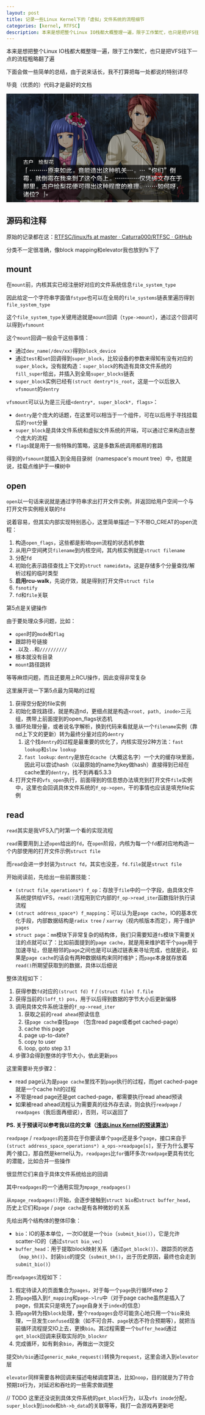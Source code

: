 ```yaml
---
layout: post
title: 记录一些Linux Kernel下的「虚拟」文件系统的流程细节
categories: [kernel, RTFSC]
description: 本来是想把整个Linux IO栈都大概整理一遍，限于工作繁忙，也只是把VFS往下一点的流程粗略翻了遍
---
```


本来是想把整个Linux IO栈都大概整理一遍，限于工作繁忙，也只是把VFS往下一点的流程粗略翻了遍

下面会做一些简单的总结，由于说来话长，我不打算把每一处都说的特别详尽

毕竟（优质的）代码才是最好的文档

<!--more-->

![Erika](/img/Erika3.png)

## 源码和注释

原始的记录都在这：[RTFSC/linux/fs at master · Caturra000/RTFSC · GitHub](https://github.com/Caturra000/RTFSC/tree/master/linux/fs)

分类不一定很准确，像block mapping和elevator我也放到fs下了

## mount

在`mount`前，内核其实已经注册好对应的文件系统信息`file_system_type`

因此给定一个字符串字面值`fstype`也可以在全局的`file_systems`链表里遍历得到`file_system_type`

这个`file_system_type`关键用途就是`mount`回调（`type->mount`），通过这个回调可以得到`vfsmount`

这个`mount`回调一般会干这些事情：

- 通过`dev_name(/dev/xx)`得到`block_device`
- 通过`test`和`set`回调得到`super_block`，比较设备的参数来得知有没有对应的`super_block`，没有就构造：`super_block`的构造有具体文件系统的`fill_super`给出，并插入到全局`super_blocks`链表
- `super_block`实例已经有`(struct dentry*)s_root`，这是一个以后放入`vfsmount`的`dentry`

`vfsmount`可以认为是三元组`<dentry*, super_block*, flags>`：

- `dentry`是个庞大的话题，在这里可以相当于一个组件，可在以后用于寻找挂载后的`root`分量
- `super_block`是具体文件系统和虚拟文件系统的开端，可以通过它来构造出整个庞大的流程
- `flags`就是用于一些特殊的策略，这是多数系统调用都用的套路

得到的`vfsmount`就插入到全局目录树（namespace's mount tree）中，也就是说，挂载点维护于一棵树中

## open

`open`以一句话来说就是通过字符串求出打开文件实例，并返回给用户空间一个与打开文件实例相关联的`fd`

说着容易，但其实内部实现特别恶心，这里简单描述一下不带O_CREAT的open流程：

1. 构造`open_flags`，这些都是影响`open`流程的状态机参数
2. 从用户空间拷贝`filename`到内核空间，其内核实例就是`struct filename`
3. 分配`fd`
4. 初始化表示路径查找上下文的`struct nameidata`，这是存储多个分量查找/解析过程的临时类型
5. **启用rcu-walk**，先说疗效，就是得到打开文件`struct file`
6. `fsnotify`
7. `fd`和`file`关联

第5点是关键操作

由于要处理众多问题，比如：

- `open`时的`mode`和`flag`
- 跟踪符号链接
- `.`以及`..`和`//////////`
- 根本就没有目录
- `mount`路径跳转

等等麻烦问题，而且还要用上RCU操作，因此变得非常复杂

这里展开说一下第5点最为简略的过程

1. 获得空分配的file实例
2. 初始化查找路径，就是构造nd，更细点就是构造`<root, path, inode>`三元组，携带上前面提到的open_flags状态机
3. 循环处理分量，或者说名字解析，换到代码来看就是从一个`filename`实例（靠nd上下文的更新）转为最终分量对应的`dentry`
   1. 这个找`dentry`的过程是最重要的优化了，内核实现分2种方法：`fast lookup`和`slow lookup`
   2. `fast lookup`: `dentry`是放在`dcache`（大概这名字）一个大的缓存块里面，因此可以尝试hash（以最原始的name为key做hash）直接得到已经在cache里的`dentry`，找不到再看5.3.3
4. 打开文件的`vfs_open`执行，前面得到的信息想办法填充到打开文件`file`实例中，这里也会回调具体文件系统的`f_op->open`，干的事情也应该是填充file实例

## read

`read`其实是我VFS入门时第一个看的实现流程

`read`需要用到上述`open`给出的`fd`，在`open`阶段，内核为每一个`fd`都对应地构造一个内部使用的打开文件示例`struct file`

而`read`会进一步封装为`struct fd`，其实也没差，`fd.file`就是`struct file`

开始阅读前，先给出一些前置技能：

- `(struct file_operations*) f_op`：存放于`file`中的一个字段，由具体文件系统提供给VFS，`read()`流程用到它内部的`f_op->read_iter`函数指针执行读流程
- `(struct address_space*) f_mapping`：可以认为是`page cache`，IO的基本优化手段，内部数据结构是`radix tree` / `xarray`（视内核版本而定），用于维护`pages`
- `struct page`：`mm`模块下非常复杂的结构体，我们只需要知道`fs`模块下需要关注的点就可以了：比如前面提到的`page cache`，就是用来维护若干个`page`用于加速寻址，但是相邻的`page`之间也是可以通过链表来寻址完成，也就是说，如果是`page cache`的话会有两种数据结构来同时维护；而`page`本身就存放着`read()`所期望获取到的数据，具体以后细说

整体流程如下：

1. 获得参数`fd`对应的`(struct fd) f` / `(struct file) f.file`
2. 获得当前的`(loff_t) pos`，用于以后得到数据的字节大小后更新偏移
3. 调用具体文件系统注册的`f_op->read_iter`
   1. 获取之前的`read ahead`预读信息
   2. 往`page cache`查找`page` （包含read page或者get cached-page）
   3. cache this page
   4. page up-to-date?
   5. copy to user
   6. loop, goto step 3.1
4. 步骤3会得到整体的字节大小，依此更新`pos`

这里需要补充步骤2：

- read page认为是`page cache`里找不到`page`执行的过程，而get cached-page就是一个cache hit的过程
- 不管是read page还是get cached-page，都需要执行read ahead预读
- 如果被read ahead流程认为需要真的往外存去读，则会执行`readpage` / `readpages`（我后面再细说），否则，可以返回了

__PS. 关于预读可以参考我以往的文章（[浅谈Linux Kernel的预读算法](/posts/kernel-readahead)）__

`readpage` / `readpages`的差异在于你要读单个`page`还是多个`page`，接口来自于`(struct address_space_operations*) a_ops->readpage[s]`，至于为什么要写两个接口，那自然是kernel认为，`readpages`比`for`循环多次`readpage`更具有优化的潜能，比如合并一些操作

很显然它们来自于具体文件系统给出的回调

其中`readpages`的一个通用实现为`mpage_readpages()`

从`mpage_readpages()`开始，会逐步接触到`struct bio`和`struct buffer_head`，历史上它们和`page` / `page cache`是有各种微妙的关系

先给出两个结构体的整体印象：

- `bio`：IO的基本单位，一次IO就是一个`bio`（`submit_bio()`），它是允许scatter-IO的（通过`struct bio_vec`）
- `buffer_head`：用于提取block映射关系（通过`get_block()`）、跟踪页的状态（`map_bh()`）、封装`bio`的提交（`submit_bh()`，出于历史原因，最终也会走到`submit_bio()`）

而`readpages`流程如下：

1. 假定待读入的页面集合为`pages`，对于每一个`page`执行循环step 2
2. 把`page`插入到`f_mapping`和`page->lru`中（对于page cache虽然是插入了page，但其实只是填充了`page`自身关于`index`的信息）
3. 把`page`转为按`block`处理，整个`readpages`会尽可能贪心地只用一个`bio`来处理，一旦发生`confused`现象（如不可合并、`page`状态不符合预期等），就把当前循环流程提交IO上去，更换`bio`。其过程需要一个`buffer_head`通过`get_block`回调来获取实际的`b_blocknr`
4. 完成循环，如有剩余`bio`，再做出一次提交

提交`bh/bio`通过`generic_make_request()`转换为`request`，这里会进入到`elevator`层

`elevator`同样需要各种回调来描述电梯调度算法，比如`noop`，目的就是为了符合预期`IO`行为，对延迟和吞吐的一些需求做调整



// TODO 这里还没说到具体文件系统的`get_block`行为，以及`vfs inode`分配，`super_block`到`inode`和`bh->b_data`的关联等等，我打一会游戏再更新吧
